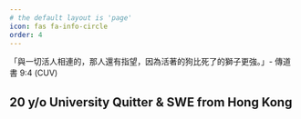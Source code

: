 ```yaml
---
# the default layout is 'page'
icon: fas fa-info-circle
order: 4
---
```


「與一切活人相連的，那人還有指望，因為活著的狗比死了的獅子更強。」- 傳道書 9:4 (CUV) 

## 20 y/o University Quitter & SWE from Hong Kong

